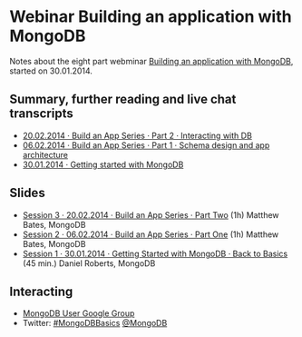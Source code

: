 # Webinar Building an application with MongoDB

Notes about the eight part webminar [Building an application with MongoDB](https://www.mongodb.com/webinar/build_app-part_1), started on 30.01.2014.

## Summary, further reading and live chat transcripts

* [20.02.2014 · Build an App Series · Part 2 · Interacting with DB](20140220-build-app-part2-interacting-database.md)
* [06.02.2014 · Build an App Series · Part 1 · Schema design and app architecture](20140206-build-app-part1-getting-started)
* [30.01.2014 · Getting started with MongoDB](20140130-getting-started.md)

## Slides

* [Session 3 · 20.02.2014 · Build an App Series · Part Two](https://www.mongodb.com/webinar/build_app-part_1) (1h) Matthew Bates, MongoDB
* [Session 2 · 06.02.2014 · Build an App Series · Part One](https://www.mongodb.com/presentations/webinar-build-application-series-session-2-getting-started) (1h) Matthew Bates, MongoDB
* [Session 1 · 30.01.2014 · Getting Started with MongoDB · Back to Basics](https://www.mongodb.com/webinar/intro_mongodb_jan14) (45 min.) Daniel Roberts, MongoDB

## Interacting

* [MongoDB User Google Group](https://groups.google.com/forum/#!forum/mongodb-user)
* Twitter: [#MongoDBBasics](https://twitter.com/search?q=%23MongoDBBasics) [@MongoDB](https://twitter.com/search?q=%40MongoDB)